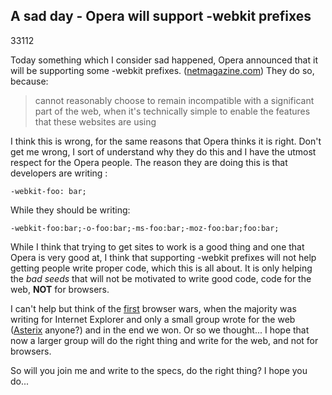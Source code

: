 <article><h2>A sad day - Opera will support -webkit prefixes</h2><time><span class="day">3</span><span class="month">3</span><span class="year">112</span></time><p>Today something which I consider sad happened, Opera announced that it will be supporting some -webkit prefixes. (<a href="http://www.netmagazine.com/news/opera-confirms-webkit-prefix-usage-121923">netmagazine.com</a>) They do so, because:</p><blockquote><p>cannot reasonably choose to remain incompatible with a significant part of the web, when it's technically simple to enable the features that these websites are using</p></blockquote><p>I think this is wrong, for the same reasons that Opera thinks it is right. Don't get me wrong, I sort of understand why they do this and I have the utmost respect for the Opera people. The reason they are doing this is that developers are writing :</p><pre><code>-webkit-foo: bar;</code></pre><p>While they should be writing:</p><pre><code>-webkit-foo:bar;-o-foo:bar;-ms-foo:bar;-moz-foo:bar;foo:bar;</code></pre><p>While I think that trying to get sites to work is a good thing and one that Opera is very good at, I think that supporting -webkit prefixes will not help getting people write proper code, which this is all about. It is only helping the <em>bad seeds</em> that will not be motivated to write good code, code for the web, <strong>NOT</strong> for browsers.</p><p>I can't help but think of the <a href="http://en.wikipedia.org/wiki/Browser_wars#The_first_browser_war">first</a> browser wars, when the majority was writing for Internet Explorer and only a small group wrote for the web (<a href="http://en.wikipedia.org/wiki/Asterix">Asterix</a> anyone?) and in the end we won. Or so we thought... I hope that now a larger group will do the right thing and write for the web, and not for browsers.</p><p data-twit="operawebkit">So will you join me and write to the specs, do the right thing? I hope you do...</p></article>